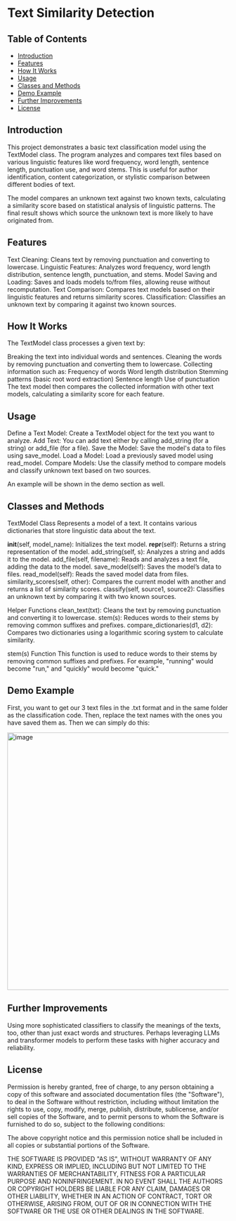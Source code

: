 # Text Similarity Detection

## Table of Contents
- [Introduction](#introduction)
- [Features](#features)
- [How It Works](#how-it-works)
- [Usage](#usage)
- [Classes and Methods](#classes-and-methods)
- [Demo Example](#demo-example)
- [Further Improvements](#further-improvements)
- [License](#license)

## Introduction

This project demonstrates a basic text classification model using the TextModel class. The program analyzes and compares text files based on various linguistic features like word frequency, word length, sentence length, punctuation use, and word stems. This is useful for author identification, content categorization, or stylistic comparison between different bodies of text.

The model compares an unknown text against two known texts, calculating a similarity score based on statistical analysis of linguistic patterns. The final result shows which source the unknown text is more likely to have originated from.

## Features
Text Cleaning: Cleans text by removing punctuation and converting to lowercase.
Linguistic Features: Analyzes word frequency, word length distribution, sentence length, punctuation, and stems.
Model Saving and Loading: Saves and loads models to/from files, allowing reuse without recomputation.
Text Comparison: Compares text models based on their linguistic features and returns similarity scores.
Classification: Classifies an unknown text by comparing it against two known sources.

## How It Works

The TextModel class processes a given text by:

Breaking the text into individual words and sentences.
Cleaning the words by removing punctuation and converting them to lowercase.
Collecting information such as:
Frequency of words
Word length distribution
Stemming patterns (basic root word extraction)
Sentence length
Use of punctuation
The text model then compares the collected information with other text models, calculating a similarity score for each feature.

## Usage

Define a Text Model: Create a TextModel object for the text you want to analyze.
Add Text: You can add text either by calling add_string (for a string) or add_file (for a file).
Save the Model: Save the model's data to files using save_model.
Load a Model: Load a previously saved model using read_model.
Compare Models: Use the classify method to compare models and classify unknown text based on two sources.

An example will be shown in the demo section as well.

## Classes and Methods

TextModel Class
Represents a model of a text. It contains various dictionaries that store linguistic data about the text.

__init__(self, model_name): Initializes the text model.
__repr__(self): Returns a string representation of the model.
add_string(self, s): Analyzes a string and adds it to the model.
add_file(self, filename): Reads and analyzes a text file, adding the data to the model.
save_model(self): Saves the model’s data to files.
read_model(self): Reads the saved model data from files.
similarity_scores(self, other): Compares the current model with another and returns a list of similarity scores.
classify(self, source1, source2): Classifies an unknown text by comparing it with two known sources.

Helper Functions
clean_text(txt): Cleans the text by removing punctuation and converting it to lowercase.
stem(s): Reduces words to their stems by removing common suffixes and prefixes.
compare_dictionaries(d1, d2): Compares two dictionaries using a logarithmic scoring system to calculate similarity.

stem(s) Function
This function is used to reduce words to their stems by removing common suffixes and prefixes. For example, "running" would become "run," and "quickly" would become "quick."

## Demo Example

First, you want to get our 3 text files in the .txt format and in the same folder as the classification code. Then, replace the text names with the ones you have saved them as. Then we can simply do this:

<img width="586" alt="image" src="https://github.com/user-attachments/assets/87e99952-4cea-4ef8-98ea-845aa2a95d33">


## Further Improvements

Using more sophisticated classifiers to classify the meanings of the texts, too, other than just exact words and structures.
Perhaps leveraging LLMs and transformer models to perform these tasks with higher accuracy and reliability.

## License

Permission is hereby granted, free of charge, to any person obtaining a copy of this software and associated documentation files (the "Software"), to deal in the Software without restriction, including without limitation the rights to use, copy, modify, merge, publish, distribute, sublicense, and/or sell copies of the Software, and to permit persons to whom the Software is furnished to do so, subject to the following conditions:

The above copyright notice and this permission notice shall be included in all copies or substantial portions of the Software.

THE SOFTWARE IS PROVIDED "AS IS", WITHOUT WARRANTY OF ANY KIND, EXPRESS OR IMPLIED, INCLUDING BUT NOT LIMITED TO THE WARRANTIES OF MERCHANTABILITY, FITNESS FOR A PARTICULAR PURPOSE AND NONINFRINGEMENT. IN NO EVENT SHALL THE AUTHORS OR COPYRIGHT HOLDERS BE LIABLE FOR ANY CLAIM, DAMAGES OR OTHER LIABILITY, WHETHER IN AN ACTION OF CONTRACT, TORT OR OTHERWISE, ARISING FROM, OUT OF OR IN CONNECTION WITH THE SOFTWARE OR THE USE OR OTHER DEALINGS IN THE SOFTWARE.

